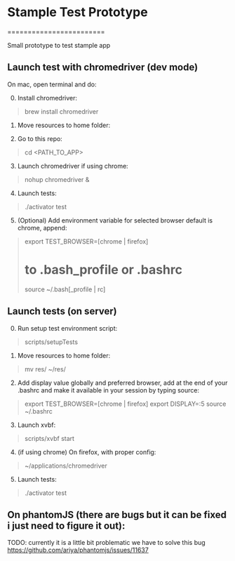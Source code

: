 # Stample Test Prototype
========================

Small prototype to test stample app


## Launch test with chromedriver (dev mode)
 
On mac, open terminal and do: 

0. Install chromedriver:
  > brew install chromedriver
  
1. Move resources to home folder:

2. Go to this repo:  
  > cd \<PATH_TO_APP\> 

3. Launch chromedriver if using chrome:  
  > nohup chromedriver \&
  
4. Launch tests:
  > ./activator test
  
5. (Optional) Add environment variable for selected browser default is chrome, append:
  > export TEST_BROWSER=[chrome | firefox]
  > # to .bash_profile or .bashrc
  > source ~/.bash[_profile | rc]

  
## Launch tests (on server)

0. Run setup test environment script:
  > scripts/setupTests
    
1. Move resources to home folder:
  > mv res/ ~/res/

2. Add display value globally and preferred browser, add at the end of your .bashrc and make it available in your session by typing source:
  > export TEST_BROWSER=[chrome | firefox]
  > export DISPLAY=:5 
  > source ~/.bashrc

3. Launch xvbf:
  > scripts/xvbf start

4. (if using chrome) On firefox, with proper config:
  > ~/applications/chromedriver

5. Launch tests:
  > ./activator test    
       

## On phantomJS (there are bugs but it can be fixed i just need to figure it out): 
TODO: currently it is a little bit problematic we have to solve this bug
https://github.com/ariya/phantomjs/issues/11637